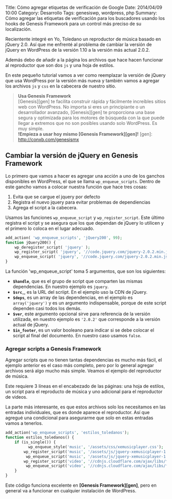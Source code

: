 Title: Cómo agregar etiquetas de verificación de Google
Date: 2014/04/09 10:00
Category: Desarrollo
Tags: genesiswp, wordpress, php
Summary: Cómo agregar las etiquetas de verificación para los buscadores usando los hooks de Genesis Framework para un control más preciso de su localización.

Recientente integré en Yo, Toledano un reproductor de música basado en jQuery 2.0. Así que me enfrenté al problema de cambiar la versión de jQuery en WordPress de la versión 1.10 a la versión más actual 2.0.2.

Además debo de añadir a la página los archivos que hace hacen funcionar al reproductor que son dos `js` y una hoja de estilos.

En este pequeño tutorial vamos a ver como reemplazar la versión de jQuery que usa WordPress por la versión más nueva y también vamos a agregar los archivos `js` y `css` en la cabecera de nuestro sitio.

> __Usa Genesis Framework__  
[Genesis][gen] te facilita construir rápida y fácilmente increíbles sitios web con WordPress. No importa si eres un principiante o un desarrollador avanzado, [Genesis][gen] te proporciona una base segura y optimizada para los motores de búsqueda con la que puede llegar a extremos que no son posibles usando solo WordPress. Es muy simple.  
**!Empieza a usar hoy mismo [Genesis Framework][gen]!**
[gen]: http://conxb.com/genesismx

## Cambiar la versión de jQuery en Genesis Framework

Lo primero que vamos a hacer es agregar una acción a uno de los ganchos disponibles en WordPress, el que se llama `wp_enqueue_scripts`. Dentro de este gancho vamos a colocar nuestra función que hace tres cosas:

1. Evita que se cargue el jquery por defecto
2. Registra el nuevo jquery para evitar problemas de dependiencias
3. Agrega el script a la cabecera.

Usamos las funciones `wp_enqueue_script` y `wp_register_script`. Este último registra el script y se asegura que los que dependan de jQuery lo utilicen y el primero lo coloca en el lugar adecuado.

```php
add_action( 'wp_enqueue_scripts', 'jQuery200', 99);
function jQuery200() {
    wp_deregister_script( 'jquery' );
    wp_register_script( 'jquery', '//code.jquery.com/jquery-2.0.2.min.js' );;
    wp_enqueue_script( 'jquery', '//code.jquery.com/jquery-2.0.2.min.js', array( 'jquery' ), '2.0.2', false );
}
```

La función 'wp_enqueue_script' toma 5 argumentos, que son los siguientes:

+ __`$handle`__, que es el grupo de script que comparten las mismas dependencias. En nuestro ejemplo es `jquery`.
+ __`$src`___, es la URL del scriipt. En el ejemplo uso la CDN de jQuery.
+ __`$deps`__, es un array de las dependencias, en el ejemplo es `array('jquery')` y es un argumento indispensable, porque de este script dependen casi todos los demás.
+ __`$ver`__, este argumento opcional sirve para referencia de la versión utilizada, en nuestro ejemplo es `'2.0.2'` que corresponde a la versión actual de jQuery.
+ __`$in_footer`__, es un valor booleano para indicar si se debe colocar el script al final del documento. En nuestro caso usamos `false`.

### Agregar scripts a Genesis Framework

Agregar scripts que no tienen tantas dependencias es mucho más fácil, el ejemplo anterior es el caso más completo, pero por lo general agregar archivos será algo mucho más simple. Veamos el ejemplo del reproductor de música.

Este requiere 3 líneas en el encabezado de las páginas: una hoja de estilos, un script para el reproducto de música y uno adicional para el reproductor de videos.

La parte más interesante, es que estos archivos solo los necesitamos en las entradas individuales, que es donde aparece el reproductor. Así que agregué una condicional para asegurarme que solo en estas entradas vamos a tenerlos.

```php
add_action('wp_enqueue_scripts', 'estilos_toledanos'); 
function estilos_toledanos() {
    if (is_single()) {
          wp_enqueue_style('music', '/assets/css/xemusicplayer.css');
        wp_register_script('music', '/assets/js/jquery-xemusicplayer-1.0.0.min.js' );
         wp_enqueue_script('music', '/assets/js/jquery-xemusicplayer-1.0.0.min.js' );
        wp_register_script('video', '//cdnjs.cloudflare.com/ajax/libs/fitvids/1.0.1/jquery.fitvids.min.js');     
         wp_enqueue_script('video', '//cdnjs.cloudflare.com/ajax/libs/fitvids/1.0.1/jquery.fitvids.min.js');
    }
}
```

Este código funciona excelente en __[Genesis Framework][gen]__, pero en general va a funcionar en cualquier instalación de WordPress.
